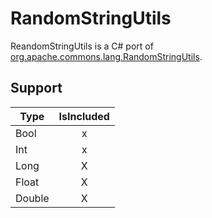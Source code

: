 # RandomStringUtils

ReandomStringUtils is a C# port of [org.apache.commons.lang.RandomStringUtils](https://commons.apache.org/proper/commons-lang/javadocs/api-2.4/org/apache/commons/lang/RandomStringUtils.html).

## Support

| Type   | IsIncluded |
| ------ |:----------:|
| Bool   |     x      |
| Int    |     x      |
| Long   |     X      |
| Float  |     X      |
| Double |     X      |
